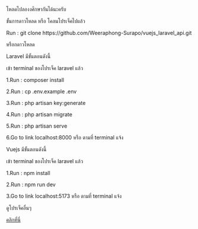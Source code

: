 <p>โหลดไปลองงศึกษากันได้นะครับ</p> 
<p>ขั้นการดาวโหลด หรือ โคลนโปรเจ็คไปแล้ว</p>
<p>Run : git clone https://github.com/Weeraphong-Surapo/vuejs_laravel_api.git</p>
<p>หรือกดาวโหลด</p>
<p>Laravel มีขั้นตอนดังนี้</p>
<p>เข้า terminal ของโปรเจ็ค laravel แล้ว</p>
<p>1.Run : composer install</p>
<p>2.Run : cp .env.example .env</p>
<p>3.Run : php artisan key:generate</p>
<p>4.Run : php artisan migrate </p> 										
<p>5.Run : php artisan serve</p>
<p>6.Go to link localhost:8000 หรือ ตามที่ terminal แจ้ง</p>

<p>Vuejs มีขั้นตอนดังนี้</p>
<p>เข้า terminal ของโปรเจ็ค laravel แล้ว</p>
<p>1.Run : npm install</p>
<p>2.Run : npm run dev</p>
<p>3.Go to link localhost:5173 หรือ ตามที่ terminal แจ้ง</p>

<p>ดูโปรเจ็คอื่นๆ</p>
<a href="https://innovation-develop.com">คลิกที่นี่</a>
